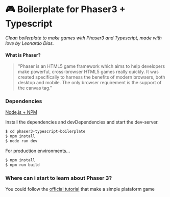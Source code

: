 # 🎮 Boilerplate for Phaser3 + Typescript
 
 _Clean boilerplate to make games with Phaser3 and Typescript, made with love by Leonardo Dias._
 
#### What is Phaser?
>"Phaser is an HTML5 game framework which aims to help developers make powerful, cross-browser HTML5 games really quickly. It was created specifically to harness the benefits of modern browsers, both desktop and mobile. The only browser requirement is the support of the canvas tag."

### Dependencies

[Node.js + NPM](https://nodejs.org/)

Install the dependencies and devDependencies and start the dev-server.

```sh
$ cd phaser3-typescript-boilerplate
$ npm install
$ node run dev
```

For production environments...

```sh
$ npm install
$ npm run build
```

### Where can i start to learn about Phaser 3?
You could follow the [official tutorial](http://phaser.io/tutorials/making-your-first-phaser-3-game) that make a simple plataform game
